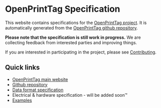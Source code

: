 # OpenPrintTag Specification

This website contains specifications for the [OpenPrintTag project](//openprinttag.org). It is automatically generated from the [OpenPrintTag github repository](//github.com/prusa3d/OpenPrintTag).

**Please note that the specification is still work in progress.** We are collecting feedback from interested parties and improving things.

If you are interested in participating in the project, please see [Contributing](contributing.md).

## Quick links
* [OpenPrintTag main website](//openprinttag.org)
* [Github repository](//github.com/prusa3d/OpenPrintTag)
* [Data format specification](nfc_data_format.md)
* Electrical & hardware specification - will be added soon™
* [Examples](examples.md)
